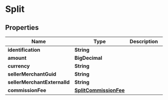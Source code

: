 

# Split


## Properties

| Name | Type | Description | Notes |
|------------ | ------------- | ------------- | -------------|
|**identification** | **String** |  |  [optional] |
|**amount** | **BigDecimal** |  |  [optional] |
|**currency** | **String** |  |  [optional] |
|**sellerMerchantGuid** | **String** |  |  [optional] |
|**sellerMerchantExternalId** | **String** |  |  [optional] |
|**commissionFee** | [**SplitCommissionFee**](SplitCommissionFee.md) |  |  [optional] |



